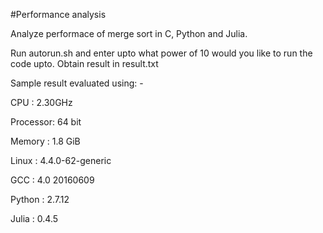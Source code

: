 #Performance analysis

Analyze performace of merge sort in C, Python and Julia.

Run autorun.sh and enter upto what power of 10 would you like to run the code upto.
Obtain result in result.txt

Sample result evaluated using: -

CPU	 :	2.30GHz

Processor: 	64 bit

Memory	 :	1.8 GiB

Linux	 :	4.4.0-62-generic

GCC	 :	4.0 20160609

Python	 :	2.7.12

Julia	 :	0.4.5
